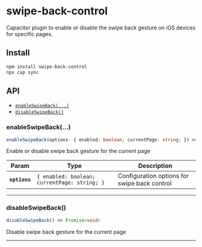 # swipe-back-control

Capacitor plugin to enable or disable the swipe back gesture on iOS devices for specific pages.

## Install

```bash
npm install swipe-back-control
npx cap sync
```

## API

<docgen-index>

* [`enableSwipeBack(...)`](#enableswipeback)
* [`disableSwipeBack()`](#disableswipeback)

</docgen-index>

<docgen-api>
<!--Update the source file JSDoc comments and rerun docgen to update the docs below-->

### enableSwipeBack(...)

```typescript
enableSwipeBack(options: { enabled: boolean; currentPage: string; }) => Promise<void>
```

Enable or disable swipe back gesture for the current page

| Param         | Type                                                    | Description                                  |
| ------------- | ------------------------------------------------------- | -------------------------------------------- |
| **`options`** | <code>{ enabled: boolean; currentPage: string; }</code> | Configuration options for swipe back control |

--------------------


### disableSwipeBack()

```typescript
disableSwipeBack() => Promise<void>
```

Disable swipe back gesture for the current page

--------------------

</docgen-api>
